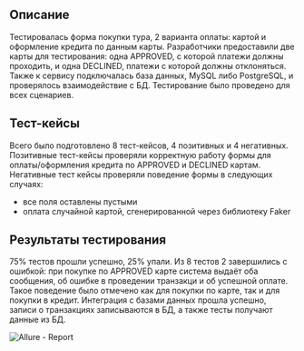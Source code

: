 ## Описание
Тестировалась форма покупки тура, 2 варианта оплаты: картой и оформление кредита по данным карты.
Разработчики предоставили две карты для тестирования: одна APPROVED, с которой платежи должны проходить, и одна DECLINED, платежи с которой должны отклоняться.
Также к сервису подключалась база данных, MySQL либо PostgreSQL, и проверялось взаимодействие с БД.
Тестирование было проведено для всех сценариев. 

## Тест-кейсы
Всего было подготовлено 8 тест-кейсов, 4 позитивных и 4 негативных.
Позитивные тест-кейсы проверяли корректную работу формы для оплаты/оформления кредита по APPROVED и DECLINED картам.
Негативные тест кейсы проверяли поведение формы в следующих случаях:
- все поля оставлены пустыми
- оплата случайной картой, сгенерированной через библиотеку Faker


## Результаты тестирования
75% тестов прошли успешно, 25% упали. Из 8 тестов 2 завершились с ошибкой: при покупке по APPROVED карте система выдаёт оба сообщения, об ошибке в проведении транзакци и об успешной оплате. Такое поведение было отмечено как для покупки по карте, так и для покупки в кредит.
Интеграция с базами данных прошла успешно, записи о транзакциях записываются в БД, а также тесты получают данные из БД.

![Allure - Report](https://github.com/Maksim7777777/4/assets/116001764/c73560ee-51d0-496d-a853-187935763892)
